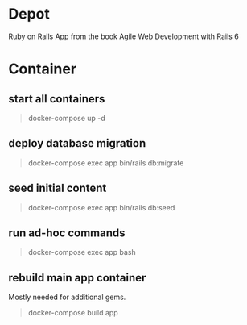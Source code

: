 # Depot 
Ruby on Rails App from the book Agile Web Development with Rails 6

# Container

## start all containers 

> docker-compose up -d

## deploy database migration 

> docker-compose exec app bin/rails db:migrate

## seed initial content 

> docker-compose exec app bin/rails db:seed

## run ad-hoc commands

> docker-compose exec app bash 

## rebuild main app container
 Mostly needed for additional gems.

> docker-compose build app
